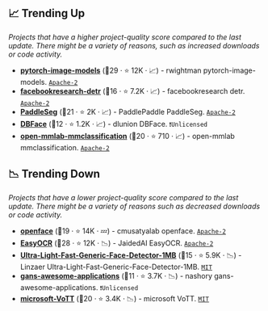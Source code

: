 ## 📈 Trending Up

_Projects that have a higher project-quality score compared to the last update. There might be a variety of reasons, such as increased downloads or code activity._

- <b><a href="https://github.com/rwightman/pytorch-image-models">pytorch-image-models</a></b> (🥇29 ·  ⭐ 12K · 📈) - rwightman pytorch-image-models. <code><a href="http://bit.ly/3nYMfla">Apache-2</a></code>
- <b><a href="https://github.com/facebookresearch/detr">facebookresearch-detr</a></b> (🥉16 ·  ⭐ 7.2K · 📈) - facebookresearch detr. <code><a href="http://bit.ly/3nYMfla">Apache-2</a></code>
- <b><a href="https://github.com/PaddlePaddle/PaddleSeg">PaddleSeg</a></b> (🥇21 ·  ⭐ 2K · 📈) - PaddlePaddle PaddleSeg. <code><a href="http://bit.ly/3nYMfla">Apache-2</a></code>
- <b><a href="https://github.com/dlunion/DBFace">DBFace</a></b> (🥉12 ·  ⭐ 1.2K · 📈) - dlunion DBFace. <code>❗Unlicensed</code>
- <b><a href="https://github.com/open-mmlab/mmclassification">open-mmlab-mmclassification</a></b> (🥈20 ·  ⭐ 710 · 📈) - open-mmlab mmclassification. <code><a href="http://bit.ly/3nYMfla">Apache-2</a></code>

## 📉 Trending Down

_Projects that have a lower project-quality score compared to the last update. There might be a variety of reasons such as decreased downloads or code activity._

- <b><a href="https://github.com/cmusatyalab/openface">openface</a></b> (🥈19 ·  ⭐ 14K · 💤) - cmusatyalab openface. <code><a href="http://bit.ly/3nYMfla">Apache-2</a></code>
- <b><a href="https://github.com/JaidedAI/EasyOCR">EasyOCR</a></b> (🥇28 ·  ⭐ 12K · 📉) - JaidedAI EasyOCR. <code><a href="http://bit.ly/3nYMfla">Apache-2</a></code>
- <b><a href="https://github.com/Linzaer/Ultra-Light-Fast-Generic-Face-Detector-1MB">Ultra-Light-Fast-Generic-Face-Detector-1MB</a></b> (🥉15 ·  ⭐ 5.9K · 📉) - Linzaer Ultra-Light-Fast-Generic-Face-Detector-1MB. <code><a href="http://bit.ly/34MBwT8">MIT</a></code>
- <b><a href="https://github.com/nashory/gans-awesome-applications">gans-awesome-applications</a></b> (🥉11 ·  ⭐ 3.7K · 📉) - nashory gans-awesome-applications. <code>❗Unlicensed</code>
- <b><a href="https://github.com/microsoft/VoTT">microsoft-VoTT</a></b> (🥈20 ·  ⭐ 3.4K · 📉) - microsoft VoTT. <code><a href="http://bit.ly/34MBwT8">MIT</a></code>

